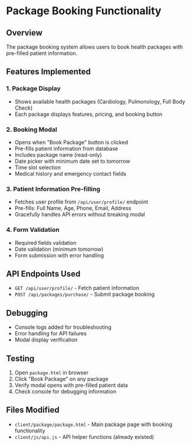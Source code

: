 # Package Booking Functionality

## Overview
The package booking system allows users to book health packages with pre-filled patient information.

## Features Implemented

### 1. Package Display
- Shows available health packages (Cardiology, Pulmonology, Full Body Check)
- Each package displays features, pricing, and booking button

### 2. Booking Modal
- Opens when "Book Package" button is clicked
- Pre-fills patient information from database
- Includes package name (read-only)
- Date picker with minimum date set to tomorrow
- Time slot selection
- Medical history and emergency contact fields

### 3. Patient Information Pre-filling
- Fetches user profile from `/api/user/profile/` endpoint
- Pre-fills: Full Name, Age, Phone, Email, Address
- Gracefully handles API errors without breaking modal

### 4. Form Validation
- Required fields validation
- Date validation (minimum tomorrow)
- Form submission with error handling

## API Endpoints Used
- `GET /api/user/profile/` - Fetch patient information
- `POST /api/packages/purchase/` - Submit package booking

## Debugging
- Console logs added for troubleshooting
- Error handling for API failures
- Modal display verification

## Testing
1. Open `package.html` in browser
2. Click "Book Package" on any package
3. Verify modal opens with pre-filled patient data
4. Check console for debugging information

## Files Modified
- `client/package/package.html` - Main package page with booking functionality
- `client/js/api.js` - API helper functions (already existed) 